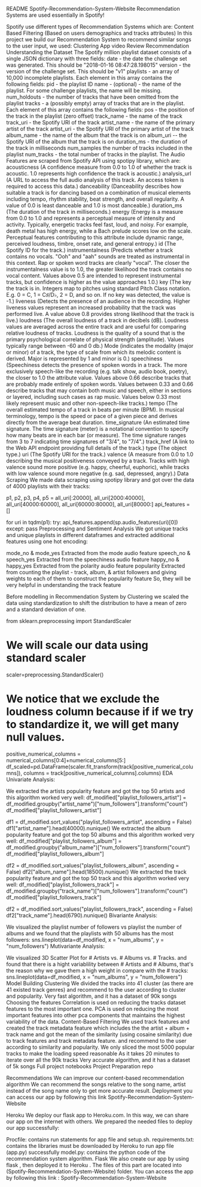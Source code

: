 README
Spotify-Recommendation-System-Website
Recommendation Systems are used essentially in Spotify!

Spotify use different types of Recommendation Systems which are:
Content Based Filtering (Based on users demographics and tracks attributes)
In this project we build our Recommendation System to recommend similar songs to the user input, we used: Clustering
App video Review
Recommendation
Understanding the Dataset
The Spotify million playlist dataset consists of a single JSON dictionary with three fields:
date - the date the challenge set was generated. This should be "2018-01-16 08:47:28.198015"
version - the version of the challenge set. This should be "v1"
playlists - an array of 10,000 incomplete playlists. Each element in this array contains the following fields:
pid - the playlist ID
name - (optional) - the name of the playlist. For some challenge playlists, the name will be missing.
num_holdouts - the number of tracks that have been omitted from the playlist
tracks - a (possibly empty) array of tracks that are in the playlist. Each element of this array contains the following fields:
pos - the position of the track in the playlist (zero offset)
track_name - the name of the track
track_uri - the Spotify URI of the track
artist_name - the name of the primary artist of the track
artist_uri - the Spotify URI of the primary artist of the track
album_name - the name of the album that the track is on
album_uri -- the Spotify URI of the album that the track is on
duration_ms - the duration of the track in milliseconds
num_samples the number of tracks included in the playlist
num_tracks - the total number of tracks in the playlist.
The Audio Features are scraped from Spotify API using spotipy library, which are:
acousticness (A confidence measure from 0.0 to 1.0 of whether the track is acoustic. 1.0 represents high confidence the track is acoustic.)
analysis_url (A URL to access the full audio analysis of this track. An access token is required to access this data.)
danceability (Danceability describes how suitable a track is for dancing based on a combination of musical elements including tempo, rhythm stability, beat strength, and overall regularity. A value of 0.0 is least danceable and 1.0 is most danceable.)
duration_ms (The duration of the track in milliseconds.)
energy (Energy is a measure from 0.0 to 1.0 and represents a perceptual measure of intensity and activity. Typically, energetic tracks feel fast, loud, and noisy. For example, death metal has high energy, while a Bach prelude scores low on the scale. Perceptual features contributing to this attribute include dynamic range, perceived loudness, timbre, onset rate, and general entropy.)
id (The Spotify ID for the track.)
instrumentalness (Predicts whether a track contains no vocals. "Ooh" and "aah" sounds are treated as instrumental in this context. Rap or spoken word tracks are clearly "vocal". The closer the instrumentalness value is to 1.0, the greater likelihood the track contains no vocal content. Values above 0.5 are intended to represent instrumental tracks, but confidence is higher as the value approaches 1.0.)
key (The key the track is in. Integers map to pitches using standard Pitch Class notation. E.g. 0 = C, 1 = C♯/D♭, 2 = D, and so on. If no key was detected, the value is -1.)
liveness (Detects the presence of an audience in the recording. Higher liveness values represent an increased probability that the track was performed live. A value above 0.8 provides strong likelihood that the track is live.)
loudness (The overall loudness of a track in decibels (dB). Loudness values are averaged across the entire track and are useful for comparing relative loudness of tracks. Loudness is the quality of a sound that is the primary psychological correlate of physical strength (amplitude). Values typically range between -60 and 0 db.)
Mode (indicates the modality (major or minor) of a track, the type of scale from which its melodic content is derived. Major is represented by 1 and minor is 0.)
speechiness (Speechiness detects the presence of spoken words in a track. The more exclusively speech-like the recording (e.g. talk show, audio book, poetry), the closer to 1.0 the attribute value. Values above 0.66 describe tracks that are probably made entirely of spoken words. Values between 0.33 and 0.66 describe tracks that may contain both music and speech, either in sections or layered, including such cases as rap music. Values below 0.33 most likely represent music and other non-speech-like tracks.)
tempo (The overall estimated tempo of a track in beats per minute (BPM). In musical terminology, tempo is the speed or pace of a given piece and derives directly from the average beat duration.
time_signature (An estimated time signature. The time signature (meter) is a notational convention to specify how many beats are in each bar (or measure). The time signature ranges from 3 to 7 indicating time signatures of "3/4", to "7/4".)
track_href (A link to the Web API endpoint providing full details of the track.)
type (The object type.)
uri (The Spotify URI for the track.)
valence (A measure from 0.0 to 1.0 describing the musical positiveness conveyed by a track. Tracks with high valence sound more positive (e.g. happy, cheerful, euphoric), while tracks with low valence sound more negative (e.g. sad, depressed, angry).)
Data Scraping
We made data scraping using spotipy library and got over the data of 4000 playlists with their tracks:

p1, p2, p3, p4, p5 = all_uri[:20000], all_uri[2000:40000], all_uri[40000:60000], all_uri[60000:80000], all_uri[80000:]
api_features = []

for uri in tqdm(p1):
    try:
        api_features.append(sp.audio_features(uri)[0])
    except:
        pass
Preprocessing and Sentiment Analysis
We got unique tracks and unique playlists in different dataframes and extracted additional features using one hot encoding:

mode_no & mode_yes
Extracted from the mode audio feature
speech_no & speech_yes
Extracted from the speechiness audio feature
happy_no & happy_yes
Extracted from the polarity audio feature
popularity
Extracted from counting the playlist - track, album, & artist followers and giving weights to each of them to construct the popularity feature
So, they will be very helpful in understanding the track feature

Before modelling in Recommendation System by Clustering we scaled the data using standardization to shift the distribution to have a mean of zero and a standard deviation of one.

from sklearn.preprocessing import StandardScaler

# We will scale our data using standard scaler
scaler=preprocessing.StandardScaler()

# We notice that we exclude the loudness column because if if we try to standardize it, we will get many null values.
positive_numerical_columns = numerical_columns[0:4]+numerical_columns[5:]
df_scaled=pd.DataFrame(scaler.fit_transform(track[positive_numerical_columns]), columns = track[positive_numerical_columns].columns)
EDA
Univariate Analysis:

We extracted the artists popularity feature and got the top 50 artists and this algorithm worked very well:
df_modified["playlist_followers_artist"] = df_modified.groupby("artist_name")["num_followers"].transform("count")
df_modified["playlist_followers_artist"]

df1 = df_modified.sort_values("playlist_followers_artist", ascending = False)
df1["artist_name"].head(40000).nunique()
We extracted the album popularity feature and got the top 50 albums and this algorithm worked very well:
df_modified["playlist_followers_album"] = df_modified.groupby("album_name")["num_followers"].transform("count")
df_modified["playlist_followers_album"]

df2 = df_modified.sort_values("playlist_followers_album", ascending = False)
df2["album_name"].head(18500).nunique()
We extracted the track popularity feature and got the top 50 track and this algorithm worked very well:
df_modified["playlist_followers_track"] = df_modified.groupby("track_name")["num_followers"].transform("count")
df_modified["playlist_followers_track"]

df2 = df_modified.sort_values("playlist_followers_track", ascending = False)
df2["track_name"].head(6790).nunique()
Bivariante Analysis:

We visualized the playlist number of followers vs playlist the number of albums and we found that the playlists with 50 albums has the most followers:
sns.lineplot(data=df_modified, x = "num_albums", y = "num_followers")
Mutivariante Analysis:

We visualized 3D Scatter Plot for # Artists vs. # Albums vs. # Tracks. and found that there is a hight variablility between # Artists and # Albums, that's the reason why we gave them a high weight in compare with the # tracks:
sns.lineplot(data=df_modified, x = "num_albums", y = "num_followers")
Model Building
Clustering
We divided the tracks into 41 cluster (as there are 41 existed track genres) and recommend to the user according to cluster and popularity.
Very fast algorithm, and it has a dataset of 90k songs
Choosing the features
Correlation is used on reducing the tracks dataset features to the most important one.
PCA is used on reducing the most important features into other pca components that maintains the highest variability of the data.
Content-Based Filtering
We used track features and created the track metadata feature which includes the the artist + album + track name and got the mean of the similarity (using cosaine similarity) due to track features and track metadata feature. and recommend to the user according to similarity and popularity.
We only sliced the most 5000 popular tracks to make the loading speed reasonable
As it takes 20 minutes to iterate over all the 90k tracks
Very accurate algorithm, and it has a dataset of 5k songs
Full project notebooks
Project Preparation repo

Recommendations
We can improve our content-based recommendation algorithm
We can recommend the songs relative to the song name, artist instead of the song name only to get more accurate result.
Deployment
you can access our app by following this link Spotify-Recommendation-System-Website

Heroku
We deploy our flask app to Heroku.com. In this way, we can share our app on the internet with others. We prepared the needed files to deploy our app successfully:

Procfile: contains run statements for app file and setup.sh.
requirements.txt: contains the libraries must be downloaded by Heroku to run app file (app.py) successfully
model.py: contains the python code of the recommendation system algorithm.
Flask
We also create our app by using flask , then deployed it to Heroku . The files of this part are located into (Spotify-Recommendation-System-Website) folder. You can access the app by following this link : Spotify-Recommendation-System-Website